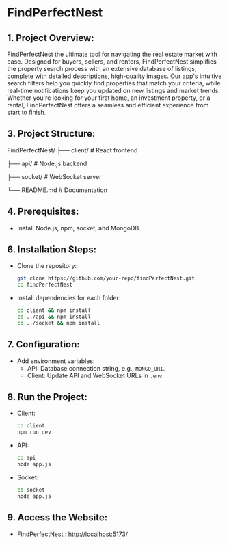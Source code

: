 # FindPerfectNest

## 1. Project Overview:

   FindPerfectNest the ultimate tool for navigating the real estate market with ease. Designed for buyers, sellers, and renters, FindPerfectNest simplifies the property search process with an extensive database of listings, complete with detailed descriptions, high-quality images. Our app's intuitive search filters help you quickly find properties that match your criteria, while real-time notifications keep you updated on new listings and market trends. Whether you're looking for your first home, an investment property, or a rental, FindPerfectNest offers a seamless and efficient experience from start to finish.

## 3. Project Structure:

   FindPerfectNest/
   ├── client/       # React frontend
   
   ├── api/          # Node.js backend
   
   ├── socket/       # WebSocket server
   
   └── README.md     # Documentation

## 4. Prerequisites:

   - Install Node.js, npm, socket, and MongoDB.

## 6. Installation Steps:

   - Clone the repository:
     ```bash
     git clone https://github.com/your-repo/findPerfectNest.git
     cd findPerfectNest
     ```
   - Install dependencies for each folder:
     ```bash
     cd client && npm install
     cd ../api && npm install
     cd ../socket && npm install
     ```

## 7. Configuration:

   - Add environment variables:
     - API: Database connection string, e.g., `MONGO_URI`.
     - Client: Update API and WebSocket URLs in `.env`.

## 8. Run the Project:
   
   - Client: 
     ```bash
     cd client
     npm run dev
     ```
   - API: 
     ```bash
     cd api
     node app.js
     ```
   - Socket:
     ```bash
     cd socket
     node app.js
     ```

## 9. Access the Website:
   - FindPerfectNest : [http://localhost:5173/](http://localhost:5173/)   
